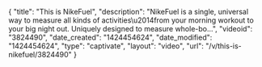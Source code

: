 {
    "title": "This is NikeFuel",
    "description": "NikeFuel is a single, universal way to measure all kinds of activities\u2014from your morning workout to your big night out. Uniquely designed to measure whole-bo...",
    "videoid": "3824490",
    "date_created": "1424454624",
    "date_modified": "1424454624",
    "type": "captivate",
    "layout": "video",
    "url": "\/v\/this-is-nikefuel\/3824490"
}